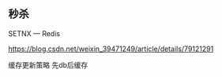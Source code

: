 ## 秒杀

SETNX — Redis 

https://blog.csdn.net/weixin_39471249/article/details/79121291

缓存更新策略
先db后缓存